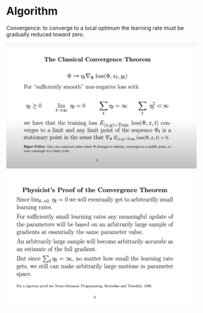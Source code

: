 # Algorithm

Convergence: to converge to a local optimum the learning rate must be gradually reduced toward zero. 

![WechatIMG1361](../images/WechatIMG1361.png)



![image-20220204130520429](../images/image-20220204130520429.png)
